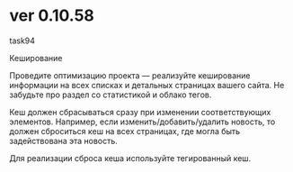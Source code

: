 # ver 0.10.58
task94

Кеширование

Проведите оптимизацию проекта — реализуйте кеширование информации на всех списках и детальных страницах 
вашего сайта. Не забудьте про раздел со статистикой и облако тегов.

Кеш должен сбрасываться сразу при изменении соответствующих элементов. Например, если изменить/добавить/удалить новость,
 то должен сброситься кеш на всех страницах, где могла быть задействована эта новость.

Для реализации сброса кеша используйте тегированный кеш.
